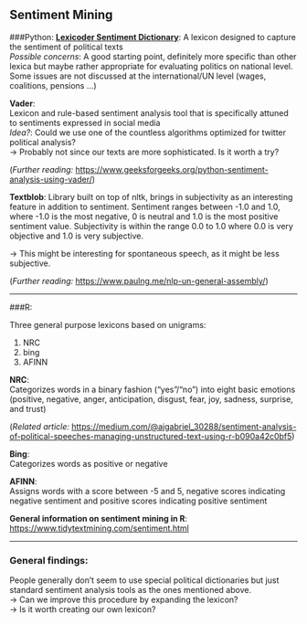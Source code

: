 ## Sentiment Mining

###Python:
**[Lexicoder Sentiment Dictionary]("https://quanteda.io/reference/data_dictionary_LSD2015.html")**:
A lexicon designed to capture the sentiment of political texts <br>
*Possible concerns*: A good starting point, definitely more specific than other lexica but maybe rather appropriate for evaluating politics on national level. Some issues are not discussed at the international/UN level (wages, coalitions, pensions ...)

**Vader**: <br>
Lexicon and rule-based sentiment analysis tool that is specifically attuned to sentiments expressed in social media <br>
*Idea?*: Could we use one of the countless algorithms optimized for twitter political analysis? <br>
&rightarrow; Probably not since our texts are more sophisticated. Is it worth a try?

(*Further reading:* <https://www.geeksforgeeks.org/python-sentiment-analysis-using-vader/>)

**Textblob**:
Library built on top of nltk, brings in subjectivity as an interesting feature in addition to sentiment.
Sentiment ranges between -1.0 and 1.0, where -1.0 is the most negative, 0 is neutral and 1.0 is the most positive sentiment value. 
Subjectivity is within the range 0.0 to 1.0 where 0.0 is very objective and 1.0 is very subjective.

&rightarrow; This might be interesting for spontaneous speech, as it might be less subjective.

(*Further reading:* <https://www.paulng.me/nlp-un-general-assembly/>)

---
###R:

Three general purpose lexicons based on unigrams:

1. NRC
2. bing
3. AFINN


**NRC**: <br>
Categorizes words in a binary fashion (“yes”/“no”) into eight basic emotions (positive, negative, anger, anticipation, disgust, fear, joy, sadness, surprise, and trust)

(*Related article:* <https://medium.com/@ajgabriel_30288/sentiment-analysis-of-political-speeches-managing-unstructured-text-using-r-b090a42c0bf5>)

**Bing**: <br>
Categorizes words as positive or negative

**AFINN**: <br>
Assigns words with a score between -5 and 5, negative scores indicating negative sentiment and positive scores indicating positive sentiment


**General information on sentiment mining in R**:
<https://www.tidytextmining.com/sentiment.html>

---


### General findings:
People generally don’t seem to use special political dictionaries but just standard sentiment analysis tools as the ones mentioned above. <br>
&rightarrow; Can we improve this procedure by expanding the lexicon? <br>
&rightarrow; Is it worth creating our own lexicon?